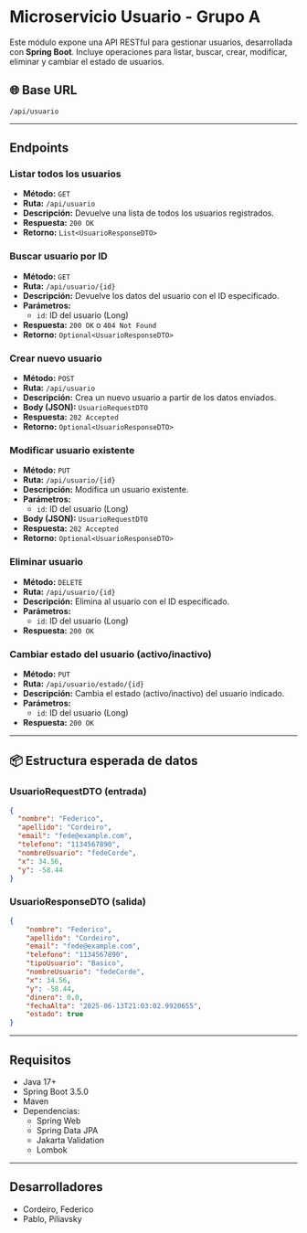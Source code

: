 
# Microservicio Usuario - Grupo A

Este módulo expone una API RESTful para gestionar usuarios, desarrollada con **Spring Boot**. Incluye operaciones para listar, buscar, crear, modificar, eliminar y cambiar el estado de usuarios.

## 🌐 Base URL

```
/api/usuario
```
---

## Endpoints

### Listar todos los usuarios

- **Método:** `GET`
- **Ruta:** `/api/usuario`
- **Descripción:** Devuelve una lista de todos los usuarios registrados.
- **Respuesta:** `200 OK`
- **Retorno:** `List<UsuarioResponseDTO>`

### Buscar usuario por ID

- **Método:** `GET`
- **Ruta:** `/api/usuario/{id}`
- **Descripción:** Devuelve los datos del usuario con el ID especificado.
- **Parámetros:**
  - `id`: ID del usuario (Long)
- **Respuesta:** `200 OK` o `404 Not Found`
- **Retorno:** `Optional<UsuarioResponseDTO>`

### Crear nuevo usuario

- **Método:** `POST`
- **Ruta:** `/api/usuario`
- **Descripción:** Crea un nuevo usuario a partir de los datos enviados.
- **Body (JSON):** `UsuarioRequestDTO`
- **Respuesta:** `202 Accepted`
- **Retorno:** `Optional<UsuarioResponseDTO>`

### Modificar usuario existente

- **Método:** `PUT`
- **Ruta:** `/api/usuario/{id}`
- **Descripción:** Modifica un usuario existente.
- **Parámetros:**
  - `id`: ID del usuario (Long)
- **Body (JSON):** `UsuarioRequestDTO`
- **Respuesta:** `202 Accepted`
- **Retorno:** `Optional<UsuarioResponseDTO>`

### Eliminar usuario

- **Método:** `DELETE`
- **Ruta:** `/api/usuario/{id}`
- **Descripción:** Elimina al usuario con el ID especificado.
- **Parámetros:**
  - `id`: ID del usuario (Long)
- **Respuesta:** `200 OK`

### Cambiar estado del usuario (activo/inactivo)

- **Método:** `PUT`
- **Ruta:** `/api/usuario/estado/{id}`
- **Descripción:** Cambia el estado (activo/inactivo) del usuario indicado.
- **Parámetros:**
  - `id`: ID del usuario (Long)
- **Respuesta:** `200 OK`

---

## 📦 Estructura esperada de datos

### UsuarioRequestDTO (entrada)
```json
{
  "nombre": "Federico",
  "apellido": "Cordeiro",
  "email": "fede@example.com",
  "telefono": "1134567890",
  "nombreUsuario": "fedeCorde",
  "x": 34.56,
  "y": -58.44
}
```

### UsuarioResponseDTO (salida)
```json
{
    "nombre": "Federico",
    "apellido": "Cordeiro",
    "email": "fede@example.com",
    "telefono": "1134567890",
    "tipoUsuario": "Basico",
    "nombreUsuario": "fedeCorde",
    "x": 34.56,
    "y": -58.44,
    "dinero": 0.0,
    "fechaAlta": "2025-06-13T21:03:02.9920655",
    "estado": true
}
```

---

## Requisitos

- Java 17+
- Spring Boot 3.5.0
- Maven
- Dependencias:
  - Spring Web
  - Spring Data JPA
  - Jakarta Validation
  - Lombok

---

## Desarrolladores

- Cordeiro, Federico
- Pablo, Piliavsky
